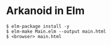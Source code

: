 # Arkanoid in Elm

    $ elm-package install -y
    $ elm-make Main.elm --output main.html
    $ <browser> main.html
